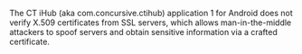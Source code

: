 The CT iHub (aka com.concursive.ctihub) application 1 for Android does not verify X.509 certificates from SSL servers, which allows man-in-the-middle attackers to spoof servers and obtain sensitive information via a crafted certificate.